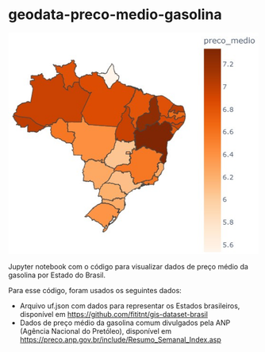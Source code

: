 # geodata-preco-medio-gasolina

![Mapa de Estados brasileiros](https://github.com/thiagocrd/geodata-preco-medio-gasolina/blob/main/gasolina-comum-semanal-09-07-2022.jpg "Mapa de Estados brasileiros, coloridos conforme preço médio da gasolina comum.")

Jupyter notebook com o código para visualizar dados de preço médio da gasolina por Estado do Brasil.

Para esse código, foram usados os seguintes dados:
- Arquivo uf.json com dados para representar os Estados brasileiros, disponível em <https://github.com/fititnt/gis-dataset-brasil>
- Dados de preço médio da gasolina comum divulgados pela ANP (Agência Nacional do Pretóleo), disponível em <https://preco.anp.gov.br/include/Resumo_Semanal_Index.asp>